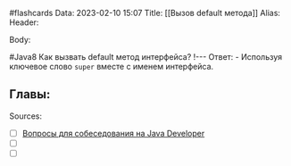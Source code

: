 #flashcards
Data: 2023-02-10 15:07
Title: [[Вызов default метода]]
Alias:
Header:




Body:



#Java8 
Как вызвать default метод интерфейса?
!---
Ответ:
	- Используя ключевое слово `super` вместе с именем интерфейса.
<!--SR:!2023-11-03,10,390-->




Главы:
-


Sources:
- [ ] [Вопросы для собеседования на Java Developer](https://github.com/enhorse/java-interview/blob/master/README.md#%D0%9E%D0%9E%D0%9F)
- [ ] []()
- [ ] []()
